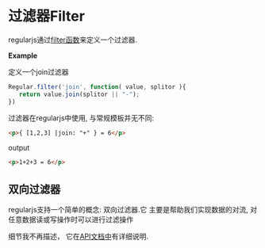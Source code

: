 # 过滤器Filter

regularjs通过[filter函数]({{ref}}?api-zh#filter)来定义一个过滤器.



__Example__

定义一个join过滤器

```js
Regular.filter('join', function( value, splitor ){
   return value.join(splitor || "-"); 
})
``` 


过滤器在regularjs中使用, 与常规模板并无不同:

```html
<p>{ [1,2,3] |join: "+" } = 6</p>
```

output

```html
<p>1+2+3 = 6</p>
```


## 双向过滤器

regularjs支持一个简单的概念: 双向过滤器.它 主要是帮助我们实现数据的对流, 对任意数据读或写操作时可以进行过滤操作

细节我不再描述， 它在[API文档中]({{ref}}?api-zh#two-way-filter)有详细说明. 






